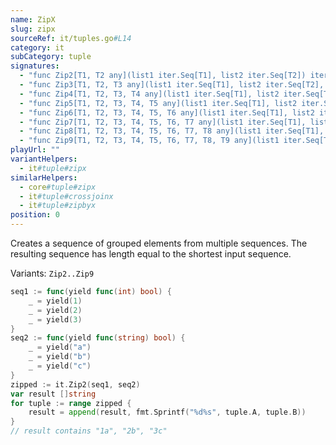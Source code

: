 ```yaml
---
name: ZipX
slug: zipx
sourceRef: it/tuples.go#L14
category: it
subCategory: tuple
signatures:
  - "func Zip2[T1, T2 any](list1 iter.Seq[T1], list2 iter.Seq[T2]) iter.Seq[lo.Tuple2[T1, T2]]"
  - "func Zip3[T1, T2, T3 any](list1 iter.Seq[T1], list2 iter.Seq[T2], list3 iter.Seq[T3]) iter.Seq[lo.Tuple3[T1, T2, T3]]"
  - "func Zip4[T1, T2, T3, T4 any](list1 iter.Seq[T1], list2 iter.Seq[T2], list3 iter.Seq[T3], list4 iter.Seq[T4]) iter.Seq[lo.Tuple4[T1, T2, T3, T4]]"
  - "func Zip5[T1, T2, T3, T4, T5 any](list1 iter.Seq[T1], list2 iter.Seq[T2], list3 iter.Seq[T3], list4 iter.Seq[T4], list5 iter.Seq[T5]) iter.Seq[lo.Tuple5[T1, T2, T3, T4, T5]]"
  - "func Zip6[T1, T2, T3, T4, T5, T6 any](list1 iter.Seq[T1], list2 iter.Seq[T2], list3 iter.Seq[T3], list4 iter.Seq[T4], list5 iter.Seq[T5], list6 iter.Seq[T6]) iter.Seq[lo.Tuple6[T1, T2, T3, T4, T5, T6]]"
  - "func Zip7[T1, T2, T3, T4, T5, T6, T7 any](list1 iter.Seq[T1], list2 iter.Seq[T2], list3 iter.Seq[T3], list4 iter.Seq[T4], list5 iter.Seq[T5], list6 iter.Seq[T6], list7 iter.Seq[T7]) iter.Seq[lo.Tuple7[T1, T2, T3, T4, T5, T6, T7]]"
  - "func Zip8[T1, T2, T3, T4, T5, T6, T7, T8 any](list1 iter.Seq[T1], list2 iter.Seq[T2], list3 iter.Seq[T3], list4 iter.Seq[T4], list5 iter.Seq[T5], list6 iter.Seq[T6], list7 iter.Seq[T7], list8 iter.Seq[T8]) iter.Seq[lo.Tuple8[T1, T2, T3, T4, T5, T6, T7, T8]]"
  - "func Zip9[T1, T2, T3, T4, T5, T6, T7, T8, T9 any](list1 iter.Seq[T1], list2 iter.Seq[T2], list3 iter.Seq[T3], list4 iter.Seq[T4], list5 iter.Seq[T5], list6 iter.Seq[T6], list7 iter.Seq[T7], list8 iter.Seq[T8], list9 iter.Seq[T9]) iter.Seq[lo.Tuple9[T1, T2, T3, T4, T5, T6, T7, T8, T9]]"
playUrl: ""
variantHelpers:
  - it#tuple#zipx
similarHelpers:
  - core#tuple#zipx
  - it#tuple#crossjoinx
  - it#tuple#zipbyx
position: 0
---
```


Creates a sequence of grouped elements from multiple sequences. The resulting sequence has length equal to the shortest input sequence.

Variants: `Zip2..Zip9`

```go
seq1 := func(yield func(int) bool) {
    _ = yield(1)
    _ = yield(2)
    _ = yield(3)
}
seq2 := func(yield func(string) bool) {
    _ = yield("a")
    _ = yield("b")
    _ = yield("c")
}
zipped := it.Zip2(seq1, seq2)
var result []string
for tuple := range zipped {
    result = append(result, fmt.Sprintf("%d%s", tuple.A, tuple.B))
}
// result contains "1a", "2b", "3c"
```